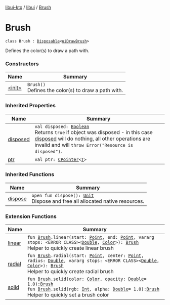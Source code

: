 [libui-ktx](../../index.md) / [libui](../index.md) / [Brush](./index.md)

# Brush

`class Brush : `[`Disposable`](../-disposable/index.md)`<`[`uiDrawBrush`](../ui-draw-brush/index.md)`>`

Defines the color(s) to draw a path with.

### Constructors

| Name | Summary |
|---|---|
| [&lt;init&gt;](-init-.md) | `Brush()`<br>Defines the color(s) to draw a path with. |

### Inherited Properties

| Name | Summary |
|---|---|
| [disposed](../-disposable/disposed.md) | `val disposed: `[`Boolean`](https://kotlinlang.org/api/latest/jvm/stdlib/kotlin/-boolean/index.html)<br>Returns `true` if object was disposed - in this case [disposed](../-disposable/disposed.md) will do nothing, all other operations are invalid and will `throw Error("Resource is disposed")`. |
| [ptr](../-disposable/ptr.md) | `val ptr: `[`CPointer`](../../kotlinx.cinterop/-c-pointer/index.md)`<`[`T`](../-disposable/index.md#T)`>` |

### Inherited Functions

| Name | Summary |
|---|---|
| [dispose](../-disposable/dispose.md) | `open fun dispose(): `[`Unit`](https://kotlinlang.org/api/latest/jvm/stdlib/kotlin/-unit/index.html)<br>Dispose and free all allocated native resources. |

### Extension Functions

| Name | Summary |
|---|---|
| [linear](../linear.md) | `fun `[`Brush`](./index.md)`.linear(start: `[`Point`](../-point/index.md)`, end: `[`Point`](../-point/index.md)`, vararg stops: <ERROR CLASS><`[`Double`](https://kotlinlang.org/api/latest/jvm/stdlib/kotlin/-double/index.html)`, `[`Color`](../-color/index.md)`>): `[`Brush`](./index.md)<br>Helper to quickly create linear brush |
| [radial](../radial.md) | `fun `[`Brush`](./index.md)`.radial(start: `[`Point`](../-point/index.md)`, center: `[`Point`](../-point/index.md)`, radius: `[`Double`](https://kotlinlang.org/api/latest/jvm/stdlib/kotlin/-double/index.html)`, vararg stops: <ERROR CLASS><`[`Double`](https://kotlinlang.org/api/latest/jvm/stdlib/kotlin/-double/index.html)`, `[`Color`](../-color/index.md)`>): `[`Brush`](./index.md)<br>Helper to quickly create radial brush |
| [solid](../solid.md) | `fun `[`Brush`](./index.md)`.solid(color: `[`Color`](../-color/index.md)`, opacity: `[`Double`](https://kotlinlang.org/api/latest/jvm/stdlib/kotlin/-double/index.html)` = 1.0): `[`Brush`](./index.md)<br>`fun `[`Brush`](./index.md)`.solid(rgb: `[`Int`](https://kotlinlang.org/api/latest/jvm/stdlib/kotlin/-int/index.html)`, alpha: `[`Double`](https://kotlinlang.org/api/latest/jvm/stdlib/kotlin/-double/index.html)` = 1.0): `[`Brush`](./index.md)<br>Helper to quickly set a brush color |
